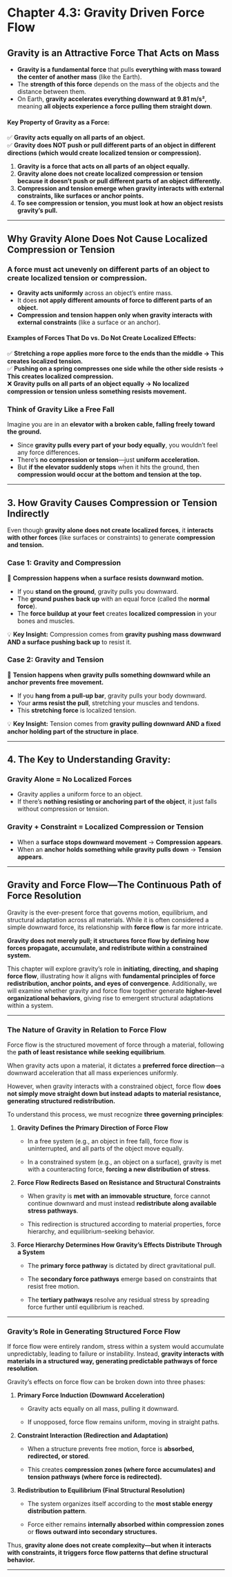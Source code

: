 # **Chapter 4.3: Gravity Driven Force Flow**

## **Gravity is an Attractive Force That Acts on Mass**

- **Gravity is a fundamental force** that pulls **everything with mass toward the center of another mass** (like the Earth).
- The **strength of this force** depends on the mass of the objects and the distance between them.
- On Earth, **gravity accelerates everything downward at 9.81 m/s²**, meaning **all objects experience a force pulling them straight down**.

#### **Key Property of Gravity as a Force:**

✅ **Gravity acts equally on all parts of an object.**  
✅ **Gravity does NOT push or pull different parts of an object in different directions (which would create localized tension or compression).**

1. **Gravity is a force that acts on all parts of an object equally.**
2. **Gravity alone does not create localized compression or tension because it doesn’t push or pull different parts of an object differently.**
3. **Compression and tension emerge when gravity interacts with external constraints, like surfaces or anchor points.**
4. **To see compression or tension, you must look at how an object resists gravity’s pull.**

---

## **Why Gravity Alone Does Not Cause Localized Compression or Tension**

### **A force must act unevenly on different parts of an object to create localized tension or compression.**

- **Gravity acts uniformly** across an object’s entire mass.
- It does **not apply different amounts of force to different parts of an object.**
- **Compression and tension happen only when gravity interacts with external constraints** (like a surface or an anchor).

#### **Examples of Forces That Do vs. Do Not Create Localized Effects:**

✅ **Stretching a rope applies more force to the ends than the middle → This creates localized tension.**  
✅ **Pushing on a spring compresses one side while the other side resists → This creates localized compression.**  
❌ **Gravity pulls on all parts of an object equally → No localized compression or tension unless something resists movement.**

### **Think of Gravity Like a Free Fall**

Imagine you are in an **elevator with a broken cable, falling freely toward the ground.**

- Since **gravity pulls every part of your body equally**, you wouldn’t feel any force differences.
- There’s **no compression or tension**—just **uniform acceleration.**
- But **if the elevator suddenly stops** when it hits the ground, then **compression would occur at the bottom and tension at the top.**

---

## **3. How Gravity Causes Compression or Tension Indirectly**

Even though **gravity alone does not create localized forces**, it **interacts with other forces** (like surfaces or constraints) to generate **compression and tension.**

### **Case 1: Gravity and Compression**

🔹 **Compression happens when a surface resists downward motion.**

- If you **stand on the ground**, gravity pulls you downward.
- The **ground pushes back up** with an equal force (called the **normal force**).
- The **force buildup at your feet** creates **localized compression** in your bones and muscles.

💡 **Key Insight:** Compression comes from **gravity pushing mass downward AND a surface pushing back up** to resist it.

### **Case 2: Gravity and Tension**

🔹 **Tension happens when gravity pulls something downward while an anchor prevents free movement.**

- If you **hang from a pull-up bar**, gravity pulls your body downward.
- Your **arms resist the pull**, stretching your muscles and tendons.
- This **stretching force** is localized tension.

💡 **Key Insight:** Tension comes from **gravity pulling downward AND a fixed anchor holding part of the structure in place**.

---

## **4. The Key to Understanding Gravity:**

### **Gravity Alone = No Localized Forces**

- Gravity applies a uniform force to an object.
- If there’s **nothing resisting or anchoring part of the object**, it just falls without compression or tension.

### **Gravity + Constraint = Localized Compression or Tension**

- When a **surface stops downward movement** → **Compression appears**.
- When an **anchor holds something while gravity pulls down** → **Tension appears**.

---
## **Gravity and Force Flow—The Continuous Path of Force Resolution**

Gravity is the ever-present force that governs motion, equilibrium, and structural adaptation across all materials. While it is often considered a simple downward force, its relationship with **force flow** is far more intricate. 

**Gravity does not merely pull; it structures force flow by defining how forces propagate, accumulate, and redistribute within a constrained system.**

This chapter will explore gravity’s role in **initiating, directing, and shaping force flow**, illustrating how it aligns with **fundamental principles of force redistribution, anchor points, and eyes of convergence**. Additionally, we will examine whether gravity and force flow together generate **higher-level organizational behaviors**, giving rise to emergent structural adaptations within a system.

---

### **The Nature of Gravity in Relation to Force Flow**

Force flow is the structured movement of force through a material, following the **path of least resistance while seeking equilibrium**. 

When gravity acts upon a material, it dictates a **preferred force direction**—a downward acceleration that all mass experiences uniformly. 

However, when gravity interacts with a constrained object, force flow **does not simply move straight down but instead adapts to material resistance, generating structured redistribution.**

To understand this process, we must recognize **three governing principles**:

1. **Gravity Defines the Primary Direction of Force Flow**
    
    - In a free system (e.g., an object in free fall), force flow is uninterrupted, and all parts of the object move equally.
        
    - In a constrained system (e.g., an object on a surface), gravity is met with a counteracting force, **forcing a new distribution of stress**.
        
2. **Force Flow Redirects Based on Resistance and Structural Constraints**
    
    - When gravity is **met with an immovable structure**, force cannot continue downward and must instead **redistribute along available stress pathways**.
        
    - This redirection is structured according to material properties, force hierarchy, and equilibrium-seeking behavior.
        
3. **Force Hierarchy Determines How Gravity’s Effects Distribute Through a System**
    
    - The **primary force pathway** is dictated by direct gravitational pull.
        
    - The **secondary force pathways** emerge based on constraints that resist free motion.
        
    - The **tertiary pathways** resolve any residual stress by spreading force further until equilibrium is reached.
        

---

### **Gravity’s Role in Generating Structured Force Flow**

If force flow were entirely random, stress within a system would accumulate unpredictably, leading to failure or instability. Instead, **gravity interacts with materials in a structured way, generating predictable pathways of force resolution**.

Gravity’s effects on force flow can be broken down into three phases:

1. **Primary Force Induction (Downward Acceleration)**
    
    - Gravity acts equally on all mass, pulling it downward.
        
    - If unopposed, force flow remains uniform, moving in straight paths.
        
2. **Constraint Interaction (Redirection and Adaptation)**
    
    - When a structure prevents free motion, force is **absorbed, redirected, or stored**.
        
    - This creates **compression zones (where force accumulates) and tension pathways (where force is redirected).**
        
3. **Redistribution to Equilibrium (Final Structural Resolution)**
    
    - The system organizes itself according to the **most stable energy distribution pattern**.
        
    - Force either remains **internally absorbed within compression zones** or **flows outward into secondary structures.**
        

Thus, **gravity alone does not create complexity—but when it interacts with constraints, it triggers force flow patterns that define structural behavior.**

---
